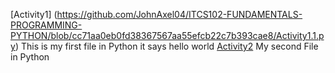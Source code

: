 [Activity1] (https://github.com/JohnAxel04/ITCS102-FUNDAMENTALS-PROGRAMMING-PYTHON/blob/cc71aa0eb0fd38367567aa55efcb22c7b393cae8/Activity1.1.py)
This is my first file in Python it says hello world
[Activity2](https://github.com/JohnAxel04/ITCS102-FUNDAMENTALS-PROGRAMMING-PYTHON/blob/85a4dd1d7ba0199c8c571433ed095991cd150fca/Activity2.py)
My second File in Python 
